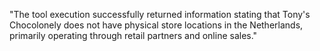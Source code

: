 "The tool execution successfully returned information stating that Tony's Chocolonely does not have physical store locations in the Netherlands, primarily operating through retail partners and online sales."